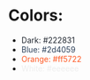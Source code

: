 # Colors:
- <span style="color: #222831">Dark: #222831</span>
- <span style="color: #2d4059">Blue: #2d4059</span>
- <span style="color: #ff5722">Orange: #ff5722</span>
- <span style="color: #eeeeee">White: #eeeeee</span>